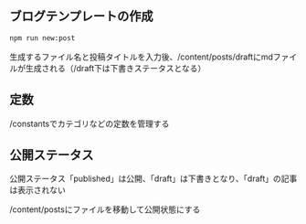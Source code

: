 ## ブログテンプレートの作成

```sh
npm run new:post
```
生成するファイル名と投稿タイトルを入力後、/content/posts/draftにmdファイルが生成される（/draft下は下書きステータスとなる）

## 定数
/constantsでカテゴリなどの定数を管理する

## 公開ステータス
公開ステータス「published」は公開、「draft」は下書きとなり、「draft」の記事は表示されない

/content/postsにファイルを移動して公開状態にする
